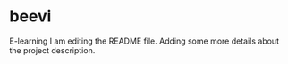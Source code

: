 # beevi
E-learning
I am editing the README file. Adding some more details about the project description.
